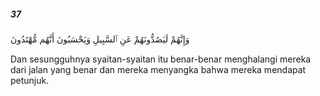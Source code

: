 ##### 37

<span class="ayah">وَإِنَّهُمْ لَيَصُدُّونَهُمْ عَنِ ٱلسَّبِيلِ وَيَحْسَبُونَ أَنَّهُم مُّهْتَدُونَ</span>

<span class="ayah_translation">Dan sesungguhnya syaitan-syaitan itu benar-benar menghalangi mereka dari jalan yang benar dan mereka menyangka bahwa mereka mendapat petunjuk.</span>
